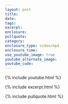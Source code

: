 ```yaml
---
layout: post
title:
date:
tags:
excerpt:
enclosure:
pullquote:
category:
enclosure_type: video/mp4
enclosure_time:
use_youtube_image: true
youtube_alternate_image:
youtube_code:
---
```

{% include youtube.html %}

{% include excerpt.html %}

{% include pullquote.html %}
